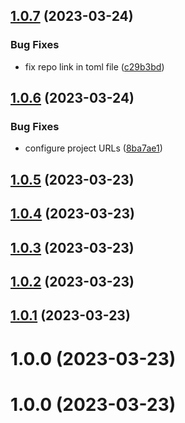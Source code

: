 ## [1.0.7](https://github.com/sennder/python-client-generator/compare/1.0.6...1.0.7) (2023-03-24)


### Bug Fixes

* fix repo link in toml file ([c29b3bd](https://github.com/sennder/python-client-generator/commit/c29b3bd12d407fe71ab58db543813a7bd6ed2501))

## [1.0.6](https://github.com/sennder/python-client-generator/compare/1.0.5...1.0.6) (2023-03-24)


### Bug Fixes

* configure project URLs ([8ba7ae1](https://github.com/sennder/python-client-generator/commit/8ba7ae1646528224fee206a91ceda4b7929f0948))

## [1.0.5](https://github.com/sennder/python-client-generator/compare/1.0.4...1.0.5) (2023-03-23)

## [1.0.4](https://github.com/sennder/python-client-generator/compare/1.0.3...1.0.4) (2023-03-23)

## [1.0.3](https://github.com/sennder/python-client-generator/compare/1.0.2...1.0.3) (2023-03-23)

## [1.0.2](https://github.com/sennder/python-client-generator/compare/1.0.1...1.0.2) (2023-03-23)

## [1.0.1](https://github.com/sennder/python-client-generator/compare/1.0.0...1.0.1) (2023-03-23)

# 1.0.0 (2023-03-23)

# 1.0.0 (2023-03-23)
